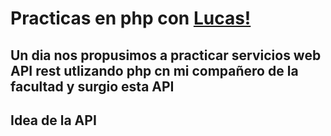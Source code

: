 # Practicas en php con [Lucas!](https://github.com/LucasL2001)

## Un dia nos propusimos a practicar servicios web API rest utlizando php cn mi compañero de la facultad y surgio esta API

## Idea de la API 